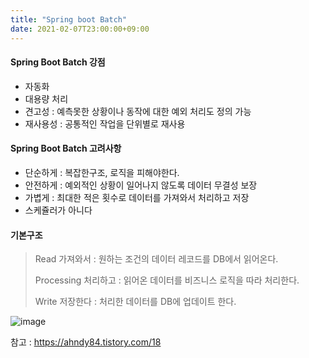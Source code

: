 ```yaml
---
title: "Spring boot Batch"
date: 2021-02-07T23:00:00+09:00
---
```


#### Spring Boot Batch 강점

* 자동화
* 대용량 처리
* 견고성 : 예측못한 상황이나 동작에 대한 예외 처리도 정의 가능
* 재사용성  : 공통적인 작업을 단위별로 재사용



#### Spring Boot Batch 고려사항

* 단순하게 : 복잡한구조, 로직을 피해야한다.
* 안전하게 : 예외적인 상황이 일어나지 않도록 데이터 무결성 보장
* 가볍게 : 최대한 적은 횟수로 데이터를 가져와서 처리하고 저장
* 스케쥴러가 아니다



#### 기본구조

> Read 가져와서 : 원하는 조건의 데이터 레코드를 DB에서 읽어온다.
>
> Processing 처리하고 : 읽어온 데이터를 비즈니스 로직을 따라 처리한다.
>
> Write 저장한다 : 처리한 데이터를 DB에 업데이트 한다.

![image](https://img1.daumcdn.net/thumb/R1280x0/?scode=mtistory2&fname=https%3A%2F%2Fblog.kakaocdn.net%2Fdn%2FcAIq4F%2FbtqwDJgdhl7%2FjQ7EL3kaCVjlNRffCHEGhK%2Fimg.png)



참고 : https://ahndy84.tistory.com/18
